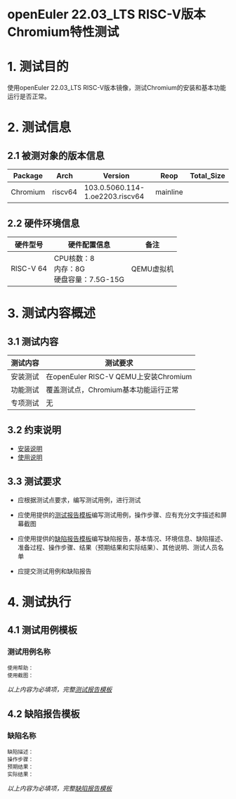 # openEuler 22.03_LTS RISC-V版本Chromium特性测试

# 1. 测试目的

使用openEuler 22.03_LTS RISC-V版本镜像，测试Chromium的安装和基本功能运行是否正常。

# 2. 测试信息

## 2.1 被测对象的版本信息

|    Package  |   Arch   |            Version        |    Reop    | Total_Size|
| --------------- | ---------- | --------------------------|------------- |--------------- |
| Chromium | riscv64 | 103.0.5060.114-1.oe2203.riscv64    | mainline |         |

## 2.2 硬件环境信息

| 硬件型号  | 硬件配置信息                            | 备注       |
| --------- | --------------------------------------- | ---------- |
| RISC-V 64 | CPU核数：8<br>内存：8G<br>硬盘容量：7.5G-15G | QEMU虚拟机 |

# 3. 测试内容概述

## 3.1   测试内容

| 测试内容 | 测试要求                             |
| -------- | ------------------------------------ |
| 安装测试 | 在openEuler RISC-V QEMU上安装Chromium |
| 功能测试 | 覆盖测试点，Chromium基本功能运行正常  |
| 专项测试 | 无                                   |

## 3.2   约束说明

- [安装说明](./Chromium_installation_guide.md)
- [使用说明](./Chromium_userguide.md)

## 3.3 测试要求

- 应根据测试点要求，编写测试用例，进行测试

- 应使用提供的[测试报告模板](./测试报告模板.md)编写测试用例，操作步骤、应有充分文字描述和屏幕截图

- 应使用提供的[缺陷报告模板](./缺陷报告模板.md)编写缺陷报告，基本情况、环境信息、缺陷描述、准备过程、操作步骤、结果（预期结果和实际结果）、其他说明、测试人员名单

- 应提交测试用例和缺陷报告


# 4. 测试执行

## 4.1   测试用例模板

### 测试用例名称
    使用帮助：
    使用截图：

*以上内容为必填项，完整[测试报告模板](./测试报告模板.md)*

## 4.2   缺陷报告模板
### 缺陷名称
    缺陷描述：
    操作步骤：
    预期结果：
    实际结果：

   *以上内容为必填项，完整[缺陷报告模板](./测试报告模板.md)*

